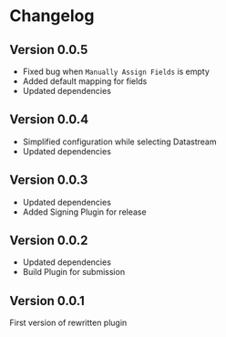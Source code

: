 # Changelog

## Version 0.0.5
* Fixed bug when `Manually Assign Fields` is empty
* Added default mapping for fields
* Updated dependencies

## Version 0.0.4
* Simplified configuration while selecting Datastream
* Updated dependencies

## Version 0.0.3
* Updated dependencies
* Added Signing Plugin for release

## Version 0.0.2
* Updated dependencies
* Build Plugin for submission

## Version 0.0.1
First version of rewritten plugin
